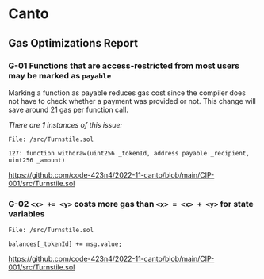 # Canto

## Gas Optimizations Report

### G-01 Functions that are access-restricted from most users may be marked as `payable`

Marking a function as payable reduces gas cost since the compiler does not have to check whether a payment was provided or not. This change will save around 21 gas per function call.

_There are **1** instances of this issue:_

```solidity
File: /src/Turnstile.sol

127: function withdraw(uint256 _tokenId, address payable _recipient, uint256 _amount)
```

https://github.com/code-423n4/2022-11-canto/blob/main/CIP-001/src/Turnstile.sol

### G-02 `<x> += <y>` costs more gas than `<x> = <x> + <y>` for state variables

```solidity
File: /src/Turnstile.sol

balances[_tokenId] += msg.value;
```

https://github.com/code-423n4/2022-11-canto/blob/main/CIP-001/src/Turnstile.sol
